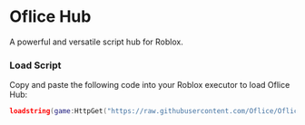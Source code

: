 # Oflice Hub

A powerful and versatile script hub for Roblox.

### Load Script
Copy and paste the following code into your Roblox executor to load Oflice Hub:

```lua
loadstring(game:HttpGet("https://raw.githubusercontent.com/Oflice/OfliceHub/refs/heads/main/Main.lua", true))()
```
